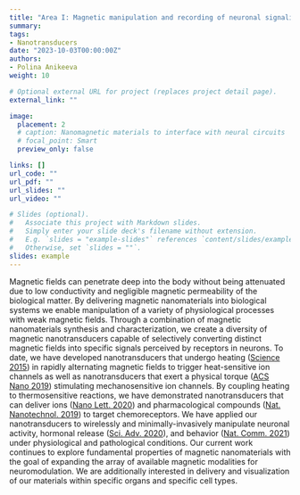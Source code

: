 ```yaml
---
title: "Area I: Magnetic manipulation and recording of neuronal signaling with nanomaterials"
summary: 
tags:
- Nanotransducers
date: "2023-10-03T00:00:00Z"
authors:
- Polina Anikeeva
weight: 10

# Optional external URL for project (replaces project detail page).
external_link: ""

image:
  placement: 2
  # caption: Nanomagnetic materials to interface with neural circuits
  # focal_point: Smart
  preview_only: false

links: []
url_code: ""
url_pdf: ""
url_slides: ""
url_video: ""

# Slides (optional).
#   Associate this project with Markdown slides.
#   Simply enter your slide deck's filename without extension.
#   E.g. `slides = "example-slides"` references `content/slides/example-slides.md`.
#   Otherwise, set `slides = ""`.
slides: example
---
```


Magnetic fields can penetrate deep into the body without being attenuated due to low conductivity and negligible magnetic permeability of the biological matter. By delivering magnetic nanomaterials into biological systems we enable manipulation of a variety of physiological processes with weak magnetic fields.  Through a combination of magnetic nanomaterials synthesis and characterization, we create a diversity of magnetic nanotransducers capable of selectively converting distinct magnetic fields into specific signals perceived by receptors in neurons. To date, we have developed nanotransducers that undergo heating ([Science 2015](../../publication/chen-2015-wireless/)) in rapidly alternating magnetic fields to trigger heat-sensitive ion channels as well as nanotransducers that exert a physical torque ([ACS Nano 2019](../../publication/gregurec-2019-tuning/)) stimulating mechanosensitive ion channels. By coupling heating to thermosensitive reactions, we have demonstrated nanotransducers that can deliver ions ([Nano Lett. 2020](../../publication/park-2020-remotely/)) and pharmacological compounds ([Nat. Nanotechnol. 2019](../../publication/rao-2019-remotely/)) to target chemoreceptors.  We have applied our nanotransducers to wirelessly and minimally-invasively manipulate neuronal activity, hormonal release ([Sci. Adv. 2020](../../publication/rosenfeld-2020-transgene/)), and behavior ([Nat. Comm. 2021](../../publication/hescham-2021-thermal-parkinsonian/)) under physiological and pathological conditions. Our current work continues to explore fundamental properties of magnetic nanomaterials with the goal of expanding the array of available magnetic modalities for neuromodulation. We are additionally interested in delivery and visualization of our materials within specific organs and specific cell types.